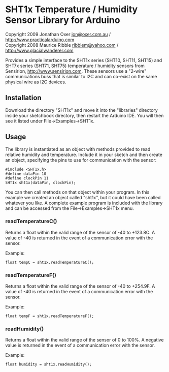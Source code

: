 SHT1x Temperature / Humidity Sensor Library for Arduino
=======================================================
Copyright 2009 Jonathan Oxer jon@oxer.com.au / http://www.practicalarduino.com  
Copyright 2008 Maurice Ribble ribblem@yahoo.com / http://www.glacialwanderer.com

Provides a simple interface to the SHT1x series (SHT10, SHT11, SHT15)
and SHT7x series (SHT71, SHT75) temperature / humidity sensors from
Sensirion, http://www.sensirion.com. These sensors use a "2-wire"
communications buss that is similar to I2C and can co-exist on the same
physical wire as I2C devices.

Installation
------------
Download the directory "SHT1x" and move it into the "libraries"
directory inside your sketchbook directory, then restart the Arduino
IDE. You will then see it listed under File->Examples->SHT1x.

Usage
-----
The library is instantiated as an object with methods provided to read
relative humidity and temperature. Include it in your sketch and then
create an object, specifying the pins to use for communication with the
sensor:

    #include <SHT1x.h>
    #define dataPin 10
    #define clockPin 11
    SHT1x sht1x(dataPin, clockPin);

You can then call methods on that object within your program. In this
example we created an object called "sht1x", but it could have been
called whatever you like. A complete example program is included with
the library and can be accessed from the File->Examples->SHT1x menu.

### readTemperatureC() ###

Returns a float within the valid range of the sensor of -40 to +123.8C.
A value of -40 is returned in the event of a communication error with
the sensor.

Example:

    float tempC = sht1x.readTemperatureC();

### readTemperatureF() ###

Returns a float within the valid range of the sensor of -40 to +254.9F.
A value of -40 is returned in the event of a communication error with
the sensor.

Example:

    float tempF = sht1x.readTemperatureF();

### readHumidity() ###

Returns a float within the valid range of the sensor of 0 to 100%.
A negative value is returned in the event of a communication error with
the sensor.

Example:

    float humidity = sht1x.readHumidity();
